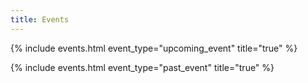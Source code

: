 ```yaml
---
title: Events
---
```



{% include events.html event_type="upcoming_event" title="true" %}


{% include events.html event_type="past_event" title="true" %}


